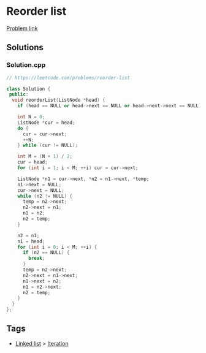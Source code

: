 # Reorder list

[Problem link](https://leetcode.com/problems/reorder-list)

## Solutions


### Solution.cpp
```cpp
// https://leetcode.com/problems/reorder-list

class Solution {
 public:
  void reorderList(ListNode *head) {
    if (head == NULL or head->next == NULL or head->next->next == NULL) return;

    int N = 0;
    ListNode *cur = head;
    do {
      cur = cur->next;
      ++N;
    } while (cur != NULL);

    int M = (N + 1) / 2;
    cur = head;
    for (int i = 1; i < M; ++i) cur = cur->next;

    ListNode *n1 = cur->next, *n2 = n1->next, *temp;
    n1->next = NULL;
    cur->next = NULL;
    while (n2 != NULL) {
      temp = n2->next;
      n2->next = n1;
      n1 = n2;
      n2 = temp;
    }

    n2 = n1;
    n1 = head;
    for (int i = 0; i < M; ++i) {
      if (n2 == NULL) {
        break;
      }
      temp = n2->next;
      n2->next = n1->next;
      n1->next = n2;
      n1 = n2->next;
      n2 = temp;
    }
  }
};
```
## Tags

* [Linked list](/Collections/linked-list.md#linked-list) > [Iteration](/Collections/linked-list.md#iteration)
